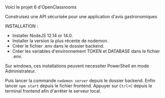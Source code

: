 Voici le projet 6 d'OpenClassrooms 

Construisez une API sécurisée pour une application d'avis gastronomiques


INSTALLATION :

- Installer NodeJS 12.14 or 14.0.
- Installer la version la plus récente de nodemon.
- Créer le fichier .env dans le dossier backend.
- Créer les variables d'environnement TOKEN et DATABASE dans le fichier .env.

Sur windows, ces installations peuvent necessiter PowerShell en mode Administrateur.

Puis lancer la commande `nodemon server` depuis le dossier backend.
Enfin lancer `npm start` depuis le fichier frontend.
Appuyer sur `Ctrl+C` depuis le terminal frontend afin d'arrêter le serveur local.